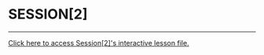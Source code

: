 # SESSION[2]

---

[Click here to access Session[2]'s interactive lesson file.](https://colab.research.google.com/drive/1vR5OtpBrGb1JvLu67m-Xg7Q2zfee1PSN)
